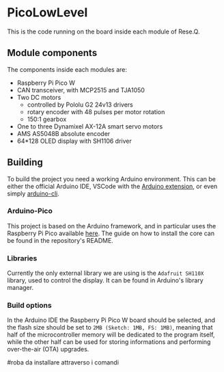 # PicoLowLevel

This is the code running on the board inside each module of Rese.Q.

## Module components

The components inside each modules are:

- Raspberry Pi Pico W
- CAN transceiver, with MCP2515 and TJA1050
- Two  DC motors
  - controlled by Pololu G2 24v13 drivers
  - rotary encoder with 48 pulses per motor rotation
  - 150:1 gearbox
- One to three Dynamixel AX-12A smart servo motors
- AMS AS5048B absolute encoder
- 64*128 OLED display with SH1106 driver

## Building

To build the project you need a working Arduino environment. This can be either the official Arduino IDE, VSCode with the [Arduino extension](https://github.com/microsoft/vscode-arduino), or even simply [arduino-cli](https://github.com/arduino/arduino-cli).

### Arduino-Pico

This project is based on the Arduino framework, and in particular uses the Raspberry Pi Pico available [here](https://github.com/earlephilhower/arduino-pico). The guide on how to install the core can be found in the repository's README.

### Libraries

Currently the only external library we are using is the `Adafruit SH110X` library, used to control the display. It can be found in Arduino's library manager.

### Build options

In the Arduino IDE the Raspberry Pi Pico W board should be selected, and the flash size should be set to `2MB (Sketch: 1MB, FS: 1MB)`, meaning that half of the microcontroller memory will be dedicated to the program itself, while the other half can be used for storing informations and performing over-the-air (OTA) upgrades.

#roba da installare attraverso i comandi